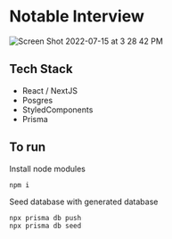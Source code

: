 # Notable Interview

![Screen Shot 2022-07-15 at 3 28 42 PM](https://user-images.githubusercontent.com/14298038/179319367-560a053e-06c6-4982-b585-a9b030b9bbf0.png)



## Tech Stack
- React / NextJS
- Posgres
- StyledComponents
- Prisma

## To run

Install node modules
```
npm i
```

Seed database with generated database
```
npx prisma db push
npx prisma db seed
```

